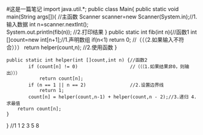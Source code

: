 #这是一篇笔记
  import java.util.*;
public class Main{
    public static void main(String args[]){    //主函数
        Scanner scanner=new Scanner(System.in);//1.输入数据
        int n=scanner.nextInt();                 
        System.out.println(fib(n));            //2.打印结果
    }
    public static int fib(int n){//函数1
        int []count=new int[n+1];//1.声明数组
        if(n<1) return 0;        //（（（2.如果输入不符合）））
        return helper(count,n);  //2.使用函数
        }

    public static int helper(int []count,int n) {//函数2
            if (count[n] != 0)                   //（（（1.如果结果非0，则输出）））
                return count[n];                 
            if (n == 1 || n == 2)                //2.设置边界线
                return 1;
            count[n] = helper(count,n-1) + helper(count,n - 2);//3.递归 4.求最值
        return count[n];
    }
}
//1 1 2 3 5 8
